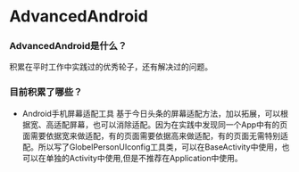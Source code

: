 # AdvancedAndroid

### AdvancedAndroid是什么？
积累在平时工作中实践过的优秀轮子，还有解决过的问题。

### 目前积累了哪些？
- Android手机屏幕适配工具
基于今日头条的屏幕适配方法，加以拓展，可以根据宽、高适配屏幕，也可以消除适配。因为在实践中发现同一个App中有的页面需要依据宽来做适配，有的页面需要依据高来做适配，有的页面无需特别适配。所以写了GlobelPersonUIconfig工具类，可以在BaseActivity中使用，也可以在单独的Activity中使用,但是不推荐在Application中使用。
